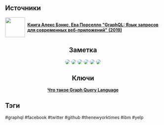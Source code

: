 <h2 align="left">Источники</h2>
<div style="text-align: left">
  <ul style="list-style-type: none; padding: 0">
    <li style="display: flex; align-items: center">
      <img
        style="margin-right: 8px; width: 64px; height: 64px; object-fit: cover"
        src="https://www.litres.ru/pub/c/cover/64085636.jpg"
      />
      <strong><a href="https://vk.com/wall-105439414_390">Книга Алекс Бэнкс, Ева Порселло "GraphQL: Язык запросов для современных веб-приложений" (2019)</a></strong>
    </li>
  </ul>
</div>
<h2 align="center">Заметка</h2>

<center>
	<img style="border-radius: 8px" src="https://www.applezein.net/wp-content/uploads/2019/05/Schermata-2019-05-09-alle-20.47.19.png" />
	<img style="border-radius: 8px" src="https://www.gettimely.com/wp-content/uploads/2014/10/timely-social-twitter-1400x800.png" />
	<img style="border-radius: 8px" src="https://thecommunity.ru/uploads/posts/2019-01/1546891449_2.jpg" />
	<img style="border-radius: 8px" src="https://worldea.org/secgen/wp-content/uploads/2022/02/The-New-York-Times-Logo.png" />
	<img style="border-radius: 8px" src="https://avatars.dzeninfra.ru/get-zen_doc/28532/pub_5b8fbfce763f6d00ae3ed8aa_5b8fbfda92a50c00aa087eb4/scale_1200" />
	<img style="border-radius: 8px" src="https://cdn.mypanel.link/r8q4hf/pa0f52f3e1q1l2e8.png" />
</center>
<h2 align="center">Ключи</h2>
<div style="display: flex; align-items: flex-start;">
  <ul style="list-style-type: none; margin: 0; padding: 0; text-align: center; flex-grow: 1;">
    <li><strong><a href="obsidian://open?file=GraphQL/Что такое Graph Query Language">Что такое Graph Query Language</a></strong></li>
  </ul>
</div>
<h2 align="left">Тэги</h2>
#graphql #facebook #twitter #github #thenewyorktimes #ibm #yelp 